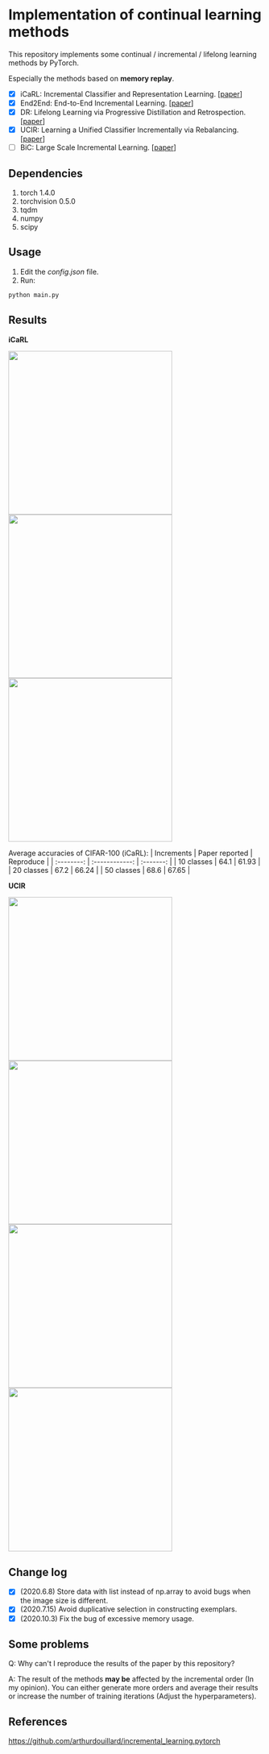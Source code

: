 # Implementation of continual learning methods
This repository implements some continual / incremental / lifelong learning methods by PyTorch.

Especially the methods based on **memory replay**.

- [x] iCaRL: Incremental Classifier and Representation Learning. [[paper](https://arxiv.org/abs/1611.07725)]
- [x] End2End: End-to-End Incremental Learning. [[paper](https://arxiv.org/abs/1807.09536)]
- [x] DR: Lifelong Learning via Progressive Distillation and Retrospection. [[paper](http://openaccess.thecvf.com/content_ECCV_2018/html/Saihui_Hou_Progressive_Lifelong_Learning_ECCV_2018_paper.html)]
- [x] UCIR: Learning a Unified Classifier Incrementally via Rebalancing. [[paper](https://openaccess.thecvf.com/content_CVPR_2019/html/Hou_Learning_a_Unified_Classifier_Incrementally_via_Rebalancing_CVPR_2019_paper.html)]
- [ ] BiC: Large Scale Incremental Learning. [[paper](https://arxiv.org/abs/1905.13260)]

## Dependencies
1. torch 1.4.0
2. torchvision 0.5.0
3. tqdm
4. numpy
5. scipy

## Usage
1. Edit the *config.json* file.
2. Run:
```bash
python main.py
```

## Results
**iCaRL**

<img src="https://github.com/zhchuu/continual-learning-reproduce/blob/master/resources/iCaRL_cifar100_10.png" width = "325"/><img src="https://github.com/zhchuu/continual-learning-reproduce/blob/master/resources/iCaRL_cifar100_20.png" width = "325"/><img src="https://github.com/zhchuu/continual-learning-reproduce/blob/master/resources/iCaRL_cifar100_50.png" width = "325"/>

Average accuracies of CIFAR-100 (iCaRL):
| Increments | Paper reported | Reproduce |
| :--------: | :------------: | :-------: |
| 10 classes | 64.1           | 61.93     |
| 20 classes | 67.2           | 66.24     |
| 50 classes | 68.6           | 67.65     |

**UCIR**

<img src="https://github.com/zhchuu/continual-learning-reproduce/blob/master/resources/UCIR_CNN_cifar100_5.png" width = "325"/><img src="https://github.com/zhchuu/continual-learning-reproduce/blob/master/resources/UCIR_NCM_cifar100_5.png" width = "325"/><img src="https://github.com/zhchuu/continual-learning-reproduce/blob/master/resources/UCIR_CNN_cifar100_10.png" width = "325"/><img src="https://github.com/zhchuu/continual-learning-reproduce/blob/master/resources/UCIR_NCM_cifar100_10.png" width = "325"/>

## Change log
- [x] (2020.6.8) Store data with list instead of np.array to avoid bugs when the image size is different.
- [x] (2020.7.15) Avoid duplicative selection in constructing exemplars.
- [x] (2020.10.3) Fix the bug of excessive memory usage.

## Some problems
Q: Why can't I reproduce the results of the paper by this repository?

A: The result of the methods **may be** affected by the incremental order (In my opinion). You can either generate more orders and average their results or increase the number of training iterations (Adjust the hyperparameters).

## References
https://github.com/arthurdouillard/incremental_learning.pytorch
